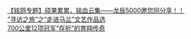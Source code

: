   
[【铭鸽专题】硕果累累，铭血云集——龙辰5000邀您同分享！！](http://www.dianyue.me/archives/254/dmvl2yurhdlt7lfq/)  
[“寻访之旅”之“走进马兰”文艺作品选](http://www.dianyue.me/archives/890/7pidehbkv8qhs922/)  
[700公里12项冠军“存折”的育翔传奇](http://www.dianyue.me/archives/786/jhjtqk5he3a4guh6/)